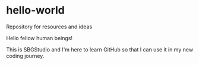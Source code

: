 # hello-world
Repository for resources and ideas

Hello fellow human beings!

This is SBGStudio and I'm here to learn GitHub so that I can use it in my new coding journey.
